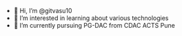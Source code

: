 - 👋 Hi, I’m @gitvasu10
- 👀 I’m interested in learning about various technologies 
- 🌱 I’m currently pursuing PG-DAC from CDAC ACTS Pune

<!---
gitvasu10/gitvasu10 is a ✨ special ✨ repository because its `README.md` (this file) appears on your GitHub profile.
You can click the Preview link to take a look at your changes.
--->
